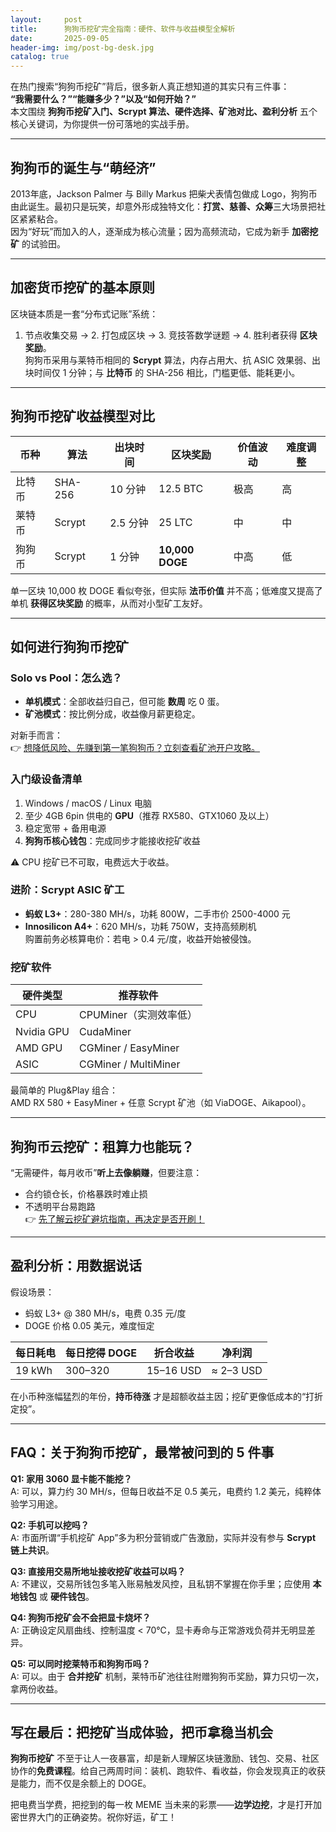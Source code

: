 ```yaml
---
layout:     post
title:      狗狗币挖矿完全指南：硬件、软件与收益模型全解析
date:       2025-09-05
header-img: img/post-bg-desk.jpg
catalog: true
---
```


在热门搜索“狗狗币挖矿”背后，很多新人真正想知道的其实只有三件事：  
**“我需要什么？”“能赚多少？”以及“如何开始？”**  
本文围绕 **狗狗币挖矿入门、Scrypt 算法、硬件选择、矿池对比、盈利分析** 五个核心关键词，为你提供一份可落地的实战手册。

---

## 狗狗币的诞生与“萌经济”  
2013年底，Jackson Palmer 与 Billy Markus 把柴犬表情包做成 Logo，狗狗币由此诞生。最初只是玩笑，却意外形成独特文化：**打赏、慈善、众筹**三大场景把社区紧紧粘合。  
因为“好玩”而加入的人，逐渐成为核心流量；因为高频流动，它成为新手 **加密挖矿** 的试验田。

---

## 加密货币挖矿的基本原则  
区块链本质是一套“分布式记账”系统：  
1. 节点收集交易 → 2. 打包成区块 → 3. 竞技答数学谜题 → 4. 胜利者获得 **区块奖励**。  
狗狗币采用与莱特币相同的 **Scrypt** 算法，内存占用大、抗 ASIC 效果弱、出块时间仅 1 分钟；与 **比特币** 的 SHA-256 相比，门槛更低、能耗更小。  

---

## 狗狗币挖矿收益模型对比  

| 币种       | 算法   | 出块时间 | 区块奖励 | 价值波动 | 难度调整 |
|------------|--------|----------|----------|----------|----------|
| 比特币     | SHA-256 | 10 分钟   | 12.5 BTC | 极高      | 高       |
| 莱特币     | Scrypt  | 2.5 分钟  | 25 LTC  | 中        | 中       |
| 狗狗币     | Scrypt  | 1 分钟    | **10,000 DOGE** | 中高      | 低       |

单一区块 10,000 枚 DOGE 看似夸张，但实际 **法币价值** 并不高；低难度又提高了单机 **获得区块奖励** 的概率，从而对小型矿工友好。

---

## 如何进行狗狗币挖矿

### Solo vs Pool：怎么选？  
- **单机模式**：全部收益归自己，但可能 **数周** 吃 0 蛋。  
- **矿池模式**：按比例分成，收益像月薪更稳定。  

对新手而言：  
👉 [想降低风险、先赚到第一笔狗狗币？立刻查看矿池开户攻略。](https://okxdog.com/)  

### 入门级设备清单  
1. Windows / macOS / Linux 电脑  
2. 至少 4GB 6pin 供电的 **GPU**（推荐 RX580、GTX1060 及以上）  
3. 稳定宽带 + 备用电源  
4. **狗狗币核心钱包**：完成同步才能接收挖矿收益  

⚠️ CPU 挖矿已不可取，电费远大于收益。  

### 进阶：Scrypt ASIC 矿工  
- **蚂蚁 L3+**：280-380 MH/s，功耗 800W，二手市价 2500-4000 元  
- **Innosilicon A4+**：620 MH/s，功耗 750W，支持高频刷机  
购置前务必核算电价：若电 > 0.4 元/度，收益开始被侵蚀。

### 挖矿软件  
| 硬件类型 | 推荐软件 |
|----------|----------|
| CPU      | CPUMiner（实测效率低） |
| Nvidia GPU | CudaMiner |
| AMD GPU    | CGMiner / EasyMiner |
| ASIC       | CGMiner / MultiMiner |

最简单的 Plug&Play 组合：  
AMD RX 580 + EasyMiner + 任意 Scrypt 矿池（如 ViaDOGE、Aikapool）。  

---

## 狗狗币云挖矿：租算力也能玩？  
“无需硬件，每月收币”**听上去像躺赚**，但要注意：  
- 合约锁仓长，价格暴跌时难止损  
- 不透明平台易跑路  
👉 [先了解云挖矿避坑指南，再决定是否开刷！](https://okxdog.com/)  

---

## 盈利分析：用数据说话  
假设场景：  
- 蚂蚁 L3+ @ 380 MH/s，电费 0.35 元/度  
- DOGE 价格 0.05 美元，难度恒定  

| 每日耗电 | 每日挖得 DOGE | 折合收益 | 净利润 |
|----------|----------------|-----------|--------|
| 19 kWh   | 300–320        | 15–16 USD | ≈ 2–3 USD |

在小币种涨幅猛烈的年份，**持币待涨** 才是超额收益主因；挖矿更像低成本的“打折定投”。  

---

## FAQ：关于狗狗币挖矿，最常被问到的 5 件事

**Q1: 家用 3060 显卡能不能挖？**  
A: 可以，算力约 30 MH/s，但每日收益不足 0.5 美元，电费约 1.2 美元，纯粹体验学习用途。  

**Q2: 手机可以挖吗？**  
A: 市面所谓“手机挖矿 App”多为积分营销或广告激励，实际并没有参与 **Scrypt 链上共识**。  

**Q3: 直接用交易所地址接收挖矿收益可以吗？**  
A: 不建议，交易所钱包多笔入账易触发风控，且私钥不掌握在你手里；应使用 **本地钱包** 或 **硬件钱包**。  

**Q4: 狗狗币挖矿会不会把显卡烧坏？**  
A: 正确设定风扇曲线、控制温度 < 70℃，显卡寿命与正常游戏负荷并无明显差异。  

**Q5: 可以同时挖莱特币和狗狗币吗？**  
A: 可以。由于 **合并挖矿** 机制，莱特币矿池往往附赠狗狗币奖励，算力只切一次，拿两份收益。

---

## 写在最后：把挖矿当成体验，把币拿稳当机会  
**狗狗币挖矿** 不至于让人一夜暴富，却是新人理解区块链激励、钱包、交易、社区协作的**免费课程**。给自己两周时间：装机、跑软件、看收益，你会发现真正的收获是能力，而不仅是余额上的 DOGE。  

把电费当学费，把挖到的每一枚 MEME 当未来的彩票——**边学边挖**，才是打开加密世界大门的正确姿势。祝你好运，矿工！